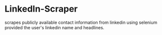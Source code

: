 # LinkedIn-Scraper
scrapes publicly available contact information from linkedin using selenium provided the user's linkedin name and headlines.
